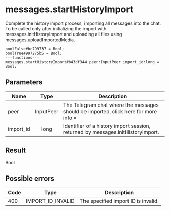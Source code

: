 # messages.startHistoryImport
Complete the history import process, importing all messages into the chat.
To be called only after initializing the import with messages.initHistoryImport and uploading all files using messages.uploadImportedMedia.

```
boolFalse#bc799737 = Bool;
boolTrue#997275b5 = Bool;
---functions---
messages.startHistoryImport#b43df344 peer:InputPeer import_id:long = Bool;
```

## Parameters
| Name | Type | Description |
| ---- | :----: | ----------- |
| peer | InputPeer | The Telegram chat where the messages should be imported, click here for more info » |
| import_id | long | Identifier of a history import session, returned by messages.initHistoryImport. |


## Result
Bool

## Possible errors
| Code | Type | Description |
| ---- | :----: | ----------- |
| 400 | IMPORT_ID_INVALID | The specified import ID is invalid. |

